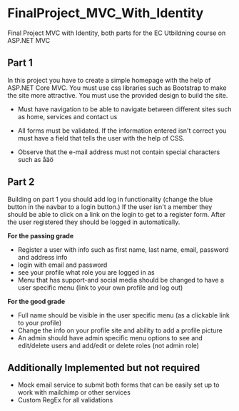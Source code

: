 # FinalProject_MVC_With_Identity
Final Project MVC with Identity, both parts for the EC Utbildning course on ASP.NET MVC

## Part 1
In this project you have to create a simple homepage with the help of ASP.NET Core MVC. 
You must use css libraries such as Bootstrap to make the site more attractive.
You must use the provided design to build the site.

- Must have navigation to be able to navigate between different sites such as home, services and contact us

- All forms must be validated. If the information entered isn't correct you must have a field that tells the user with the help of CSS. 

- Observe that the e-mail address must not contain special characters such as åäö


## Part 2

Building on part 1 you should add log in functionality (change the blue button in the navbar to a login button.) 
If the user isn't a member they should be able to click on a link on the login to get to a register form. After the user registered they should be logged in automatically. 

__For the passing grade__

- Register a user with info such as first name, last name, email, password and address info
- login with email and password
- see your profile what role you are logged in as
- Menu that has support-and social media should be changed to have a user specific menu (link to your own profile and log out)

__For the good grade__

- Full name should be visible in the user specific menu (as a clickable link to your profile)
- Change the info on your profile site and ability to add a profile picture
- An admin should have admin specific menu options to see and edit/delete users and add/edit or delete roles (not admin role)

## Additionally Implemented but not required

- Mock email service to submit both forms that can be easily set up to work with mailchimp or other services
- Custom RegEx for all validations
